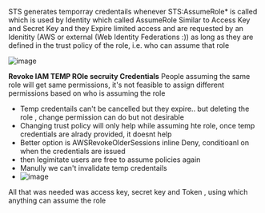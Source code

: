 STS generates temporray credentails whenever STS:AssumeRole* is called which is used by Identity which called AssumeRole
Similar to Access Key and Secret Key and they Expire
limited access and are requested by an Idenitity (AWS or external (Web Identity Federations :))
as long as they are defined in the trust policy of the role, i.e. who can assume that role

![image](https://user-images.githubusercontent.com/24499265/127251280-5f456537-f1a6-4521-8527-34894bcf6c6f.png)

**Revoke IAM TEMP ROle secruity Credentials**
People assuming the same role will get same permissions, it's not feasible to assign different permissions based on who is assuming the role
* Temp credentails can't be cancelled but they expire.. but deleting the role , change permission can do but not desirable
* Changing trust policy will only help while assuming hte role, once temp credentials are alrady provided, it doesnt help
* Better option is AWSRevokeOlderSessions inline Deny, conditioanl on when the credentials are issued
* then legimitate users are free to assume policies again
* Manully we can't invalidate temp credentails
* ![image](https://user-images.githubusercontent.com/24499265/127253216-24818372-eb45-43fb-8547-f8700b66a6d2.png)

All that was needed was access key, secret key and Token , using which anything can assume the role

